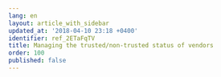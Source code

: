 ```yaml
---
lang: en
layout: article_with_sidebar
updated_at: '2018-04-10 23:18 +0400'
identifier: ref_2ETaFqTV
title: Managing the trusted/non-trusted status of vendors
order: 100
published: false
---
```


